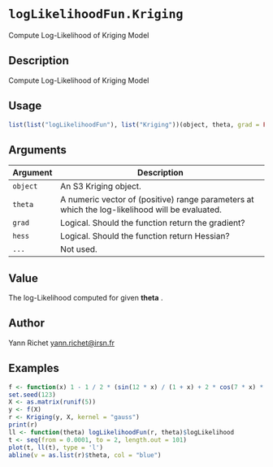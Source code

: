 # `logLikelihoodFun.Kriging`

Compute Log-Likelihood of Kriging Model


## Description

Compute Log-Likelihood of Kriging Model


## Usage

```r
list(list("logLikelihoodFun"), list("Kriging"))(object, theta, grad = FALSE, hess = FALSE, ...)
```


## Arguments

Argument      |Description
------------- |----------------
`object`     |     An S3 Kriging object.
`theta`     |     A numeric vector of (positive) range parameters at which the log-likelihood will be evaluated.
`grad`     |     Logical. Should the function return the gradient?
`hess`     |     Logical. Should the function return Hessian?
`...`     |     Not used.


## Value

The log-Likelihood computed for given
  $\boldsymbol{theta}$ .


## Author

Yann Richet yann.richet@irsn.fr


## Examples

```r
f <- function(x) 1 - 1 / 2 * (sin(12 * x) / (1 + x) + 2 * cos(7 * x) * x^5 + 0.7)
set.seed(123)
X <- as.matrix(runif(5))
y <- f(X)
r <- Kriging(y, X, kernel = "gauss")
print(r)
ll <- function(theta) logLikelihoodFun(r, theta)$logLikelihood
t <- seq(from = 0.0001, to = 2, length.out = 101)
plot(t, ll(t), type = 'l')
abline(v = as.list(r)$theta, col = "blue")
```


